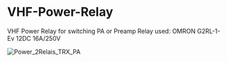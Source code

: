 # VHF-Power-Relay
VHF Power Relay for switching PA or Preamp
Relay used: OMRON G2RL-1-Ev 12DC 16A/250V

![Power_2Relais_TRX_PA](https://github.com/CT7ABA/VHF-Power-Relay/assets/26884406/234075b5-62dc-4573-86e2-9b8942a70df5)
